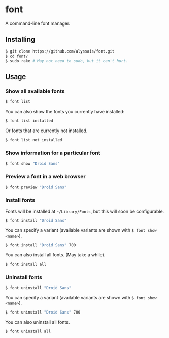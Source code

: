 font
====

A command-line font manager.

Installing
----------

```sh
$ git clone https://github.com/alyssais/font.git
$ cd font/
$ sudo rake # May not need to sudo, but it can't hurt.
```

Usage
-----

### Show all available fonts

```sh
$ font list
```

You can also show the fonts you currently have installed:

```sh
$ font list installed
```

Or fonts that are currently not installed.

```sh
$ font list not_installed
```

### Show information for a particular font

```sh
$ font show "Droid Sans"
```

### Preview a font in a web browser

```sh
$ font preview "Droid Sans"
```

### Install fonts

Fonts will be installed at `~/Library/Fonts`, but this will soon be configurable.

```sh
$ font install "Droid Sans"
```

You can specify a variant (available variants are shown with `$ font show <name>`).

```sh
$ font install "Droid Sans" 700
```

You can also install all fonts. (May take a while).

```sh
$ font install all
```

### Uninstall fonts

```sh
$ font uninstall "Droid Sans"
```

You can specify a variant (available variants are shown with `$ font show <name>`).

```sh
$ font uninstall "Droid Sans" 700
```

You can also uninstall all fonts.

```sh
$ font uninstall all
```
